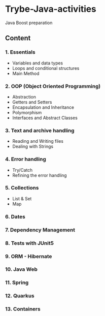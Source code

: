 # Trybe-Java-activities
Java Boost preparation

## Content

### 1. Essentials
- Variables and data types
- Loops and conditional structures
- Main Method

### 2. OOP (Object Oriented Programming)
- Abstraction
- Getters and Setters
- Encapsulation and Inheritance
- Polymorphism
- Interfaces and Abstract Classes

### 3. Text and archive handling
- Reading and Writing files
- Dealing with Strings

### 4. Error handling
- Try/Catch
- Refining the error handling

### 5. Collections
- List & Set
- Map

### 6. Dates

### 7. Dependency Management

### 8. Tests with JUnit5

### 9. ORM - Hibernate

### 10. Java Web

### 11. Spring

### 12. Quarkus

### 13. Containers
